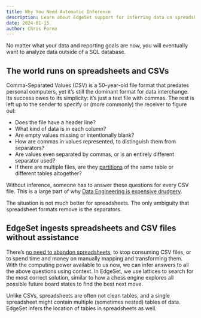 ```yaml
---
title: Why You Need Automatic Inference
description: Learn about EdgeSet support for inferring data on spreadsheets and CSV files.
date: 2024-01-15
author: Chris Forno
---
```


No matter what your data and reporting goals are now, you will eventually want to analyze data outside of a SQL database.

## The world runs on spreadsheets and CSVs

Comma-Separated Values (CSV) is a 50-year-old file format that predates personal computers, yet it’s still the dominant format for data interchange. Its success owes to its simplicity: it’s just a text file with commas. The rest is left up to the sender to specify or (more commonly) the receiver to figure out:


* Does the file have a header line?
* What kind of data is in each column?
* Are empty values missing or intentionally blank?
* How are commas in values represented, to distinguish them from separators?
* Are values even separated by commas, or is an entirely different separator used?
* If there are multiple files, are they [partitions](dont-ditch-spreadsheets-partition-them) of the same table or different tables altogether?


Without inference, someone has to answer these questions for every CSV file. This is a large part of why [Data Engineering is expensive drudgery](data-engineering-as-a-product).

The situation is not much better for spreadsheets. The only ambiguity that spreadsheet formats remove is the separators.

## EdgeSet ingests spreadsheets and CSV files without assistance

There’s [no need to abandon spreadsheets](dont-ditch-spreadsheets-partition-them), to stop consuming CSV files, or to spend time and money on manually mapping and transforming them. With the computing power available to us now, we can infer answers to all the above questions using context. In EdgeSet, we use lattices to search for the most correct solution, similar to how a chess engine explores all possible future board states to find the best next move.


Unlike CSVs, spreadsheets are often not clean tables, and a single spreadsheet might contain multiple (sometimes nested) tables of data. EdgeSet infers the location of tables in spreadsheets as well.
